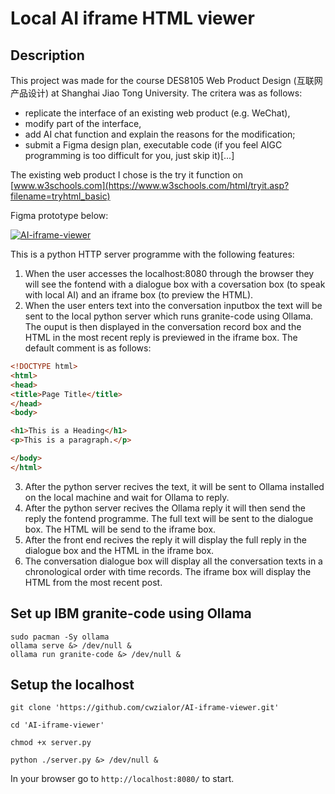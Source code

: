 # Local AI iframe HTML viewer

## Description

This project was made for the course DES8105 Web Product Design (互联网产品设计) at Shanghai Jiao Tong University. The critera was as follows:
- replicate the interface of an existing web product (e.g. WeChat),
- modify part of the interface,
- add AI chat function and explain the reasons for the modification;
- submit a Figma design plan, executable code (if you feel AIGC programming is too difficult for you, just skip it)[...]

The existing web product I chose is the try it function on [www.w3schools.com](https://www.w3schools.com/html/tryit.asp?filename=tryhtml_basic)

Figma prototype below: 

[![AI-iframe-viewer](https://github.com/user-attachments/assets/007692fc-9b5d-497c-a9f6-2fc0b2ee29da)](https://www.figma.com/proto/LG4OiGRPa7dVepRjOomGWj/AI-iframe-viewer?node-id=0-1&t=utdk5RwAAbr0Hf13-1)


This is a python HTTP server programme with the following features:

1. When the user accesses the localhost:8080 through the browser they will see the fontend with a dialogue box with a coversation box (to speak with local AI) and an iframe box (to preview the HTML).
2. When the user enters text into the conversation inputbox the text will be sent to the local python server which runs granite-code using Ollama. The ouput is then displayed in the conversation record box and the HTML in the most recent reply is previewed in the iframe box. The default comment is as follows:

```HTML
<!DOCTYPE html>
<html>
<head>
<title>Page Title</title>
</head>
<body>

<h1>This is a Heading</h1>
<p>This is a paragraph.</p>

</body>
</html>
```

3. After the python server recives the text, it will be sent to Ollama installed on the local machine and wait for Ollama to reply.
4. After the python server recives the Ollama reply it will then send the reply the fontend programme. The full text will be sent to the dialogue box. The HTML will be send to the iframe box.
5. After the front end recives the reply it will display the full reply in the dialogue box and the HTML in the iframe box.
6. The conversation dialogue box will display all the conversation texts in a chronological order with time records. The iframe box will display the HTML from the most recent post.

## Set up IBM granite-code using Ollama

```
sudo pacman -Sy ollama 
ollama serve &> /dev/null &
ollama run granite-code &> /dev/null &
```

## Setup the localhost 

```
git clone 'https://github.com/cwzialor/AI-iframe-viewer.git'

cd 'AI-iframe-viewer'

chmod +x server.py

python ./server.py &> /dev/null &
```

In your browser go to `http://localhost:8080/` to start.


